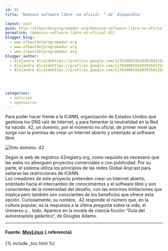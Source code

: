 ```yaml
---
id: 92
title: 'Dominio software libre -no oficial- “.42″ disponible'

layout: post
guid: http://elbauldelprogramador.org/dominio-software-libre-no-oficial-42%e2%80%b3-disponible/
permalink: /dominio-software-libre-no-oficial-42/
blogger_blog:
  - www.elbauldelprogramador.org
  - www.elbauldelprogramador.org
  - www.elbauldelprogramador.org
blogger_author:
  - Alejandro Alcaldehttps://profiles.google.com/117030001562039350135noreply@blogger.com
  - Alejandro Alcaldehttps://profiles.google.com/117030001562039350135noreply@blogger.com
  - Alejandro Alcaldehttps://profiles.google.com/117030001562039350135noreply@blogger.com

  
  
  
categories:
  - noticias
  - opensource
---
```

Para poder hacer frente a la ICANN, organización de Estados Unidos que gestiona los DNS raíz de Internet, y para fomentar la neutralidad en la Red ha nacido .42, un dominio, por el momento no oficial, de primer nivel que surge con la premisa de crear un Internet abierto y orientado al software libre.

![foto dominio .42][1]  
  
<!--more-->

  
Según la web de registros 42registry.org, como requisito es necesario que las webs no alberguen proyectos comerciales o con publicidad. Por su parte, el sistema utiliza los principios de las redes Global Anycast para saltarse las restricciones de ICANN.  
Los creadores de este proyecto pretenden crear un Internet abierto, orientado hacia el intercambio de conocimientos y el software libre y son conscientes de la inmensidad del desafío, con las enormes limitaciones que implica pero también son conscientes de los beneficios que ofrece esta opción. Curiosamente, su nombre, .42 responde el número que, en la cultura popular, es la respuesta a la última pregunta sobre la vida, el Universo y… todo. Aparece en la novela de ciencia ficción “Guía del autoestopista galáctico“, de Douglas Adams.

* * *

#### Fuente: [MuyLinux][2] {.referencia}



 [1]: http://www.muylinux.com/images/2011/01/42-500x455.jpg "dominio .42"
 [2]: http://www.muylinux.com/

{% include _toc.html %}
